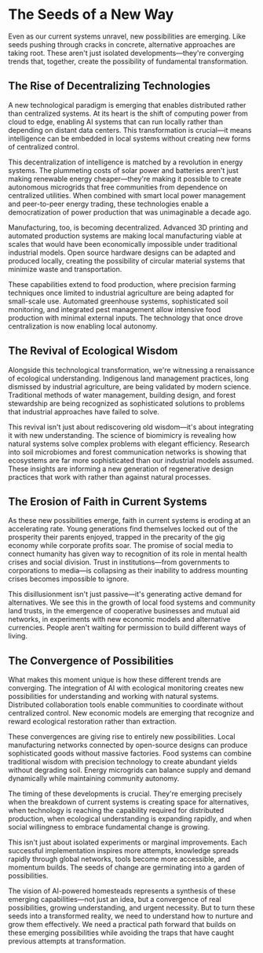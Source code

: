 # The Seeds of a New Way

Even as our current systems unravel, new possibilities are emerging. Like seeds pushing through cracks in concrete, alternative approaches are taking root. These aren't just isolated developments—they're converging trends that, together, create the possibility of fundamental transformation.

## The Rise of Decentralizing Technologies

A new technological paradigm is emerging that enables distributed rather than centralized systems. At its heart is the shift of computing power from cloud to edge, enabling AI systems that can run locally rather than depending on distant data centers. This transformation is crucial—it means intelligence can be embedded in local systems without creating new forms of centralized control.

This decentralization of intelligence is matched by a revolution in energy systems. The plummeting costs of solar power and batteries aren't just making renewable energy cheaper—they're making it possible to create autonomous microgrids that free communities from dependence on centralized utilities. When combined with smart local power management and peer-to-peer energy trading, these technologies enable a democratization of power production that was unimaginable a decade ago.

Manufacturing, too, is becoming decentralized. Advanced 3D printing and automated production systems are making local manufacturing viable at scales that would have been economically impossible under traditional industrial models. Open source hardware designs can be adapted and produced locally, creating the possibility of circular material systems that minimize waste and transportation.

These capabilities extend to food production, where precision farming techniques once limited to industrial agriculture are being adapted for small-scale use. Automated greenhouse systems, sophisticated soil monitoring, and integrated pest management allow intensive food production with minimal external inputs. The technology that once drove centralization is now enabling local autonomy.

## The Revival of Ecological Wisdom

Alongside this technological transformation, we're witnessing a renaissance of ecological understanding. Indigenous land management practices, long dismissed by industrial agriculture, are being validated by modern science. Traditional methods of water management, building design, and forest stewardship are being recognized as sophisticated solutions to problems that industrial approaches have failed to solve.

This revival isn't just about rediscovering old wisdom—it's about integrating it with new understanding. The science of biomimicry is revealing how natural systems solve complex problems with elegant efficiency. Research into soil microbiomes and forest communication networks is showing that ecosystems are far more sophisticated than our industrial models assumed. These insights are informing a new generation of regenerative design practices that work with rather than against natural processes.

## The Erosion of Faith in Current Systems

As these new possibilities emerge, faith in current systems is eroding at an accelerating rate. Young generations find themselves locked out of the prosperity their parents enjoyed, trapped in the precarity of the gig economy while corporate profits soar. The promise of social media to connect humanity has given way to recognition of its role in mental health crises and social division. Trust in institutions—from governments to corporations to media—is collapsing as their inability to address mounting crises becomes impossible to ignore.

This disillusionment isn't just passive—it's generating active demand for alternatives. We see this in the growth of local food systems and community land trusts, in the emergence of cooperative businesses and mutual aid networks, in experiments with new economic models and alternative currencies. People aren't waiting for permission to build different ways of living.

## The Convergence of Possibilities

What makes this moment unique is how these different trends are converging. The integration of AI with ecological monitoring creates new possibilities for understanding and working with natural systems. Distributed collaboration tools enable communities to coordinate without centralized control. New economic models are emerging that recognize and reward ecological restoration rather than extraction.

These convergences are giving rise to entirely new possibilities. Local manufacturing networks connected by open-source designs can produce sophisticated goods without massive factories. Food systems can combine traditional wisdom with precision technology to create abundant yields without degrading soil. Energy microgrids can balance supply and demand dynamically while maintaining community autonomy.

The timing of these developments is crucial. They're emerging precisely when the breakdown of current systems is creating space for alternatives, when technology is reaching the capability required for distributed production, when ecological understanding is expanding rapidly, and when social willingness to embrace fundamental change is growing.

This isn't just about isolated experiments or marginal improvements. Each successful implementation inspires more attempts, knowledge spreads rapidly through global networks, tools become more accessible, and momentum builds. The seeds of change are germinating into a garden of possibilities.

The vision of AI-powered homesteads represents a synthesis of these emerging capabilities—not just an idea, but a convergence of real possibilities, growing understanding, and urgent necessity. But to turn these seeds into a transformed reality, we need to understand how to nurture and grow them effectively. We need a practical path forward that builds on these emerging possibilities while avoiding the traps that have caught previous attempts at transformation.
